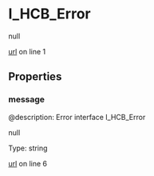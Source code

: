 # I_HCB_Error

null 

[url](https://github.com/devramsean0/hcb.js/blob/43a6c7a/src/api_schemas/error.ts#L1) on line 1  

## Properties
### message
@description: Error interface
 I_HCB_Error 

null 

Type: string  

[url](https://github.com/devramsean0/hcb.js/blob/43a6c7a/src/api_schemas/error.ts#L6) on line 6  
